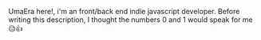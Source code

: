 UmaEra here!, i'm an front/back end indie javascript developer.
Before writing this description, I thought the numbers 0 and 1 would speak for me 😑👍

